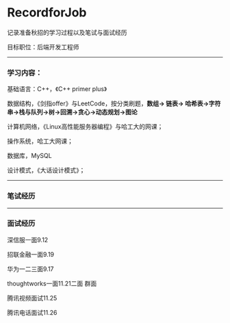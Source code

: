 # RecordforJob

记录准备秋招的学习过程以及笔试与面试经历

目标职位：后端开发工程师

---

### 学习内容：

基础语言：C++，《C++ primer plus》

数据结构，《剑指offer》与LeetCode，按分类刷题，**数组-> 链表-> 哈希表->字符串->栈与队列->树->回溯->贪心->动态规划->图论**

计算机网络，《Linux高性能服务器编程》与哈工大的网课；

操作系统，哈工大网课；

数据库，MySQL

设计模式，《大话设计模式》；

---

### 笔试经历

---

### 面试经历

深信服一面9.12

招联金融一面9.19

华为一二三面9.17

thoughtworks一面11.21二面 群面

腾讯视频面试11.25

腾讯电话面试11.26



